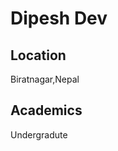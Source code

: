 <h1>Dipesh Dev</h1>

<h2>Location</h2>
<p>Biratnagar,Nepal</p>

<h2>Academics</h2>
<p>Undergradute</p>
